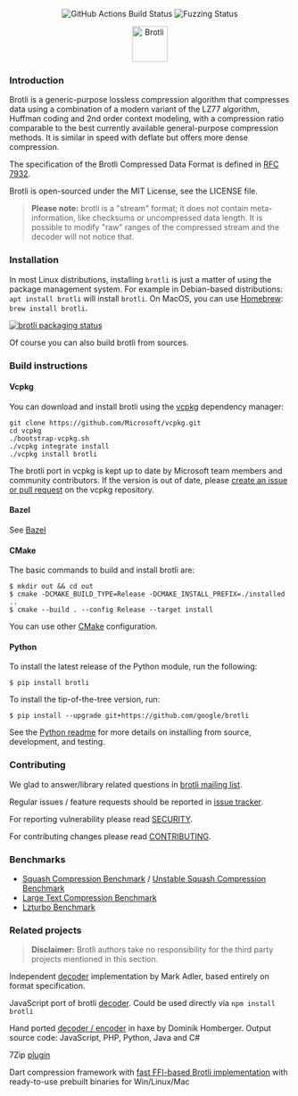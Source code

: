<p align="center">
  <img src="https://github.com/google/brotli/actions/workflows/build_test.yml/badge.svg" alt="GitHub Actions Build Status" href="https://github.com/google/brotli/actions?query=branch%3Amaster">
  <img src="https://oss-fuzz-build-logs.storage.googleapis.com/badges/brotli.svg" alt="Fuzzing Status" href="https://oss-fuzz-build-logs.storage.googleapis.com/index.html#brotli">
</p>
<p align="center"><img src="https://brotli.org/brotli.svg" alt="Brotli" width="64"></p>

### Introduction

Brotli is a generic-purpose lossless compression algorithm that compresses data
using a combination of a modern variant of the LZ77 algorithm, Huffman coding
and 2nd order context modeling, with a compression ratio comparable to the best
currently available general-purpose compression methods. It is similar in speed
with deflate but offers more dense compression.

The specification of the Brotli Compressed Data Format is defined in
[RFC 7932](https://datatracker.ietf.org/doc/html/rfc7932).

Brotli is open-sourced under the MIT License, see the LICENSE file.

> **Please note:** brotli is a "stream" format; it does not contain
> meta-information, like checksums or uncompressed data length. It is possible
> to modify "raw" ranges of the compressed stream and the decoder will not
> notice that.

### Installation

In most Linux distributions, installing `brotli` is just a matter of using
the package management system. For example in Debian-based distributions:
`apt install brotli` will install `brotli`. On MacOS, you can use
[Homebrew](https://brew.sh/): `brew install brotli`.

[![brotli packaging status](https://repology.org/badge/vertical-allrepos/brotli.svg?exclude_unsupported=1&columns=3&exclude_sources=modules,site&header=brotli%20packaging%20status)](https://repology.org/project/brotli/versions)

Of course you can also build brotli from sources.

### Build instructions

#### Vcpkg

You can download and install brotli using the
[vcpkg](https://github.com/Microsoft/vcpkg/) dependency manager:

    git clone https://github.com/Microsoft/vcpkg.git
    cd vcpkg
    ./bootstrap-vcpkg.sh
    ./vcpkg integrate install
    ./vcpkg install brotli

The brotli port in vcpkg is kept up to date by Microsoft team members and
community contributors. If the version is out of date, please [create an issue
or pull request](https://github.com/Microsoft/vcpkg) on the vcpkg repository.

#### Bazel

See [Bazel](https://www.bazel.build/)

#### CMake

The basic commands to build and install brotli are:

    $ mkdir out && cd out
    $ cmake -DCMAKE_BUILD_TYPE=Release -DCMAKE_INSTALL_PREFIX=./installed ..
    $ cmake --build . --config Release --target install

You can use other [CMake](https://cmake.org/) configuration.

#### Python

To install the latest release of the Python module, run the following:

    $ pip install brotli

To install the tip-of-the-tree version, run:

    $ pip install --upgrade git+https://github.com/google/brotli

See the [Python readme](python/README.md) for more details on installing
from source, development, and testing.

### Contributing

We glad to answer/library related questions in
[brotli mailing list](https://groups.google.com/g/brotli).

Regular issues / feature requests should be reported in
[issue tracker](https://github.com/google/brotli/issues).

For reporting vulnerability please read [SECURITY](SECURITY.md).

For contributing changes please read [CONTRIBUTING](CONTRIBUTING.md).

### Benchmarks
* [Squash Compression Benchmark](https://quixdb.github.io/squash-benchmark/) / [Unstable Squash Compression Benchmark](https://quixdb.github.io/squash-benchmark/unstable/)
* [Large Text Compression Benchmark](https://mattmahoney.net/dc/text.html)
* [Lzturbo Benchmark](https://sites.google.com/site/powturbo/home/benchmark)

### Related projects
> **Disclaimer:** Brotli authors take no responsibility for the third party projects mentioned in this section.

Independent [decoder](https://github.com/madler/brotli) implementation
by Mark Adler, based entirely on format specification.

JavaScript port of brotli [decoder](https://github.com/devongovett/brotli.js).
Could be used directly via `npm install brotli`

Hand ported [decoder / encoder](https://github.com/dominikhlbg/BrotliHaxe)
in haxe by Dominik Homberger.
Output source code: JavaScript, PHP, Python, Java and C#

7Zip [plugin](https://github.com/mcmilk/7-Zip-Zstd)

Dart compression framework with
[fast FFI-based Brotli implementation](https://pub.dev/documentation/es_compression/latest/brotli/)
with ready-to-use prebuilt binaries for Win/Linux/Mac
